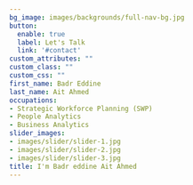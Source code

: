 ```yaml
---
bg_image: images/backgrounds/full-nav-bg.jpg
button:
  enable: true
  label: Let's Talk
  link: '#contact'
custom_attributes: ""
custom_class: ""
custom_css: ""
first_name: Badr Eddine
last_name: Ait Ahmed
occupations:
- Strategic Workforce Planning (SWP)
- People Analytics 
- Business Analytics
slider_images:
- images/slider/slider-1.jpg
- images/slider/slider-2.jpg
- images/slider/slider-3.jpg
title: I'm Badr eddine Ait Ahmed
---
```

